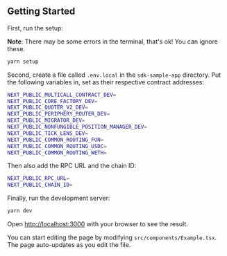 ## Getting Started

First, run the setup:

**Note**: There may be some errors in the terminal, that's ok! You can ignore these.

```bash
yarn setup
```

Second, create a file called `.env.local` in the `sdk-sample-app` directory. Put the following variables in, set as their respective contract addresses:

```bash
NEXT_PUBLIC_MULTICALL_CONTRACT_DEV=
NEXT_PUBLIC_CORE_FACTORY_DEV=
NEXT_PUBLIC_QUOTER_V2_DEV=
NEXT_PUBLIC_PERIPHERY_ROUTER_DEV=
NEXT_PUBLIC_MIGRATOR_DEV=
NEXT_PUBLIC_NONFUNGIBLE_POSITION_MANAGER_DEV=
NEXT_PUBLIC_TICK_LENS_DEV=
NEXT_PUBLIC_COMMON_ROUTING_FUN=
NEXT_PUBLIC_COMMON_ROUTING_USDC=
NEXT_PUBLIC_COMMON_ROUTING_WETH=
```

Then also add the RPC URL and the chain ID:

```bash
NEXT_PUBLIC_RPC_URL=
NEXT_PUBLIC_CHAIN_ID=
```

Finally, run the development server:

```bash
yarn dev
```

Open [http://localhost:3000](http://localhost:3000) with your browser to see the result.

You can start editing the page by modifying `src/components/Example.tsx`. The page auto-updates as you edit the file.
